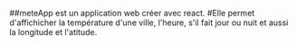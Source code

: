 ##meteApp est un application web créer avec react.
#Elle permet d'affichicher la température d'une ville, l'heure, s'il fait jour ou nuit et aussi la longitude et l'atitude.
